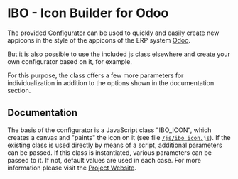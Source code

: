 # IBO - Icon Builder for Odoo

The provided [Configurator](https://mangrovex.github.io/ibo/) can be used to quickly and easily create new appicons in the style of the
appicons of the ERP system [Odoo](https://www.odoo.com/).

But it is also possible to use the included js class elsewhere and create your own configurator based on it, for example.

For this purpose, the class offers a few more parameters for individualization in addition to the options shown in the documentation section.

## Documentation

The basis of the configurator is a JavaScript class "IBO_ICON", which creates a canvas and "paints" the icon on it (see file [`/js/ibo_icon.js`](https://github.com/spilymp/iob/blob/main/js/ibo_icon.js)).
If the existing class is used directly by means of a script, additional parameters can be passed.
If this class is instantiated, various parameters can be passed to it.
If not, default values are used in each case.
For more information please visit the [Project Website](https://mangrovex.github.io/ibo/).
